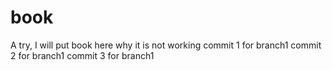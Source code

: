 # book
A try, I will put book here
why it is not working
commit 1 for branch1
commit 2 for branch1
commit 3 for branch1
